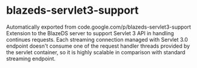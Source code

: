 # blazeds-servlet3-support
Automatically exported from code.google.com/p/blazeds-servlet3-support
Extension to the BlazeDS server to support Servlet 3 API in handling continues requests. Each streaming connection managed with Servlet 3.0 endpoint doesn't consume one of the request handler threads provided by the servlet container, so it is highly scalable in comparison with standard streaming endpoint.
